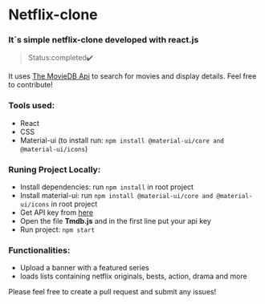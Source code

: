 
# Netflix-clone

### It´s simple netflix-clone developed with react.js

>Status:completed✔️

It uses [The MovieDB Api](https://www.themoviedb.org/documentation/api) to search for movies and display details. Feel free to contribute!

### Tools used:
- React 
- CSS
- Material-ui (to install run: `npm install @material-ui/core and @material-ui/icons`)

### Runing Project Locally:
- Install dependencies: run `npm install` in root project
- Install material-ui: run `npm install @material-ui/core and @material-ui/icons` in root project
- Get API key from [here](https://www.themoviedb.org/documentation/api)
- Open the file <strong>Tmdb.js</strong> and in the first line put your api key
- Run project: `npm start`

### Functionalities:
- Upload a banner with a featured series
- loads lists containing netflix originals, bests, action, drama and more

Please feel free to create a pull request and submit any issues!
